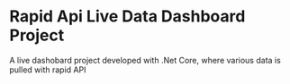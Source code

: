 # Rapid Api Live Data Dashboard Project
A live dashobard project developed with .Net Core, where various data is pulled with rapid API
